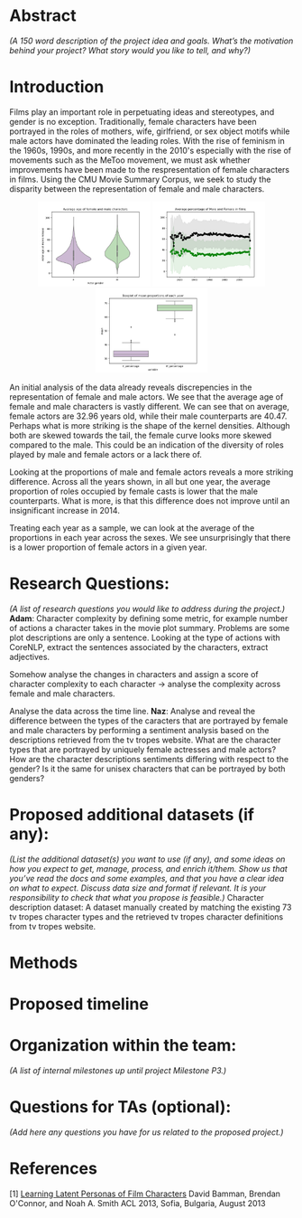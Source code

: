 # <insert magnificent title>

# Abstract
_(A 150 word description of the project idea and goals. What’s the motivation behind your project? What story would you like to tell, and why?)_

# Introduction
Films play an important role in perpetuating ideas and stereotypes, and gender is no exception. Traditionally, female characters have been portrayed in the roles of mothers, wife, girlfriend, or sex object motifs while male actors have dominated the leading roles. With the rise of feminism in the 1960s, 1990s, and more recently in the 2010's especially with the rise of movements such as the MeToo movement, we must ask whether improvements have been made to the respresentation of female characters in films. Using the CMU Movie Summary Corpus, we seek to study the disparity between the representation of female and male characters.

<p align="middle">
  <img src="output/image/avg_age.png" width="200" />
  <img src="output/image/avg_percentage_temporal.png" width="200" /> 
  <img src="output/image/boxplot_mean_proportions.png" width="200" />
</p>

An initial analysis of the data already reveals discrepencies in the representation of female and male actors. We see that the average age of female and male characters is vastly different. We can see that on average, female actors are 32.96 years old, while their male counterparts are 40.47. Perhaps what is more striking is the shape of the kernel densities. Although both are skewed towards the tail, the female curve looks more skewed compared to the male. This could be an indication of the diversity of roles played by male and female actors or a lack there of.

Looking at the proportions of male and female actors reveals a more striking difference. Across all the years shown, in all but one year, the average proportion of roles occupied by female casts is lower that the male counterparts. What is more, is that this difference does not improve until an insignificant increase in 2014. 

Treating each year as a sample, we can look at the average of the proportions in each year across the sexes. We see unsurprisingly that there is a lower proportion of female actors in a given year. 


# Research Questions:
_(A list of research questions you would like to address during the project.)_
**Adam**: Character complexity by defining some metric, for example number of actions a character takes in the movie plot summary. Problems are some plot descriptions are only a sentence. Looking at the type of actions with CoreNLP, extract the sentences associated by the characters, extract adjectives.

Somehow analyse the changes in characters and assign a score of character complexity to each character -> analyse the complexity across female and male characters. 

Analyse the data across the time line. 
**Naz**: Analyse and reveal the difference between the types of the caracters that are portrayed by female and male characters by performing a sentiment analysis based on the descriptions retrieved from the tv tropes website. What are the character types that are portrayed by uniquely female actresses and male actors? How are the character descriptions sentiments differing with respect to the gender? Is it the same for unisex characters that can be portrayed by both genders?

# Proposed additional datasets (if any):
_(List the additional dataset(s) you want to use (if any), and some ideas on how you expect to get, manage, process, and enrich it/them. Show us that you’ve read the docs and some examples, and that you have a clear idea on what to expect. Discuss data size and format if relevant. It is your responsibility to check that what you propose is feasible.)_
Character description dataset: A dataset manually created by matching the existing 73 tv tropes character types and the retrieved tv tropes character definitions from tv tropes website.
# Methods

# Proposed timeline

# Organization within the team:
_(A list of internal milestones up until project Milestone P3.)_
# Questions for TAs (optional):
_(Add here any questions you have for us related to the proposed project.)_

# References

[1] [Learning Latent Personas of Film Characters](http://www.cs.cmu.edu/~dbamman/pubs/pdf/bamman+oconnor+smith.acl13.pdf)
David Bamman, Brendan O'Connor, and Noah A. Smith
ACL 2013, Sofia, Bulgaria, August 2013

